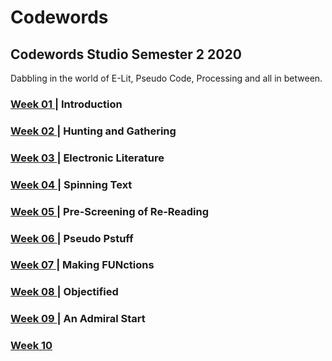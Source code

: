 # Codewords
## Codewords Studio Semester 2 2020

Dabbling in the world of E-Lit, Pseudo Code, Processing and all in between. 

### <a href="week_01">Week 01 </a>  |  Introduction
### <a href="week_02">Week 02 </a>  |  Hunting and Gathering
### <a href="week_03">Week 03 </a>  |  Electronic Literature
### <a href="week_04">Week 04 </a>  |  Spinning Text
### <a href="week_05">Week 05 </a>  |  Pre-Screening of Re-Reading
### <a href="week_06">Week 06 </a>  |  Pseudo Pstuff
### <a href="week_07">Week 07 </a>  |  Making FUNctions
### <a href="week_08">Week 08 </a>  |  Objectified
### <a href="week_09">Week 09 </a>  |  An Admiral Start
### <a href="week_10">Week 10 </a> 
